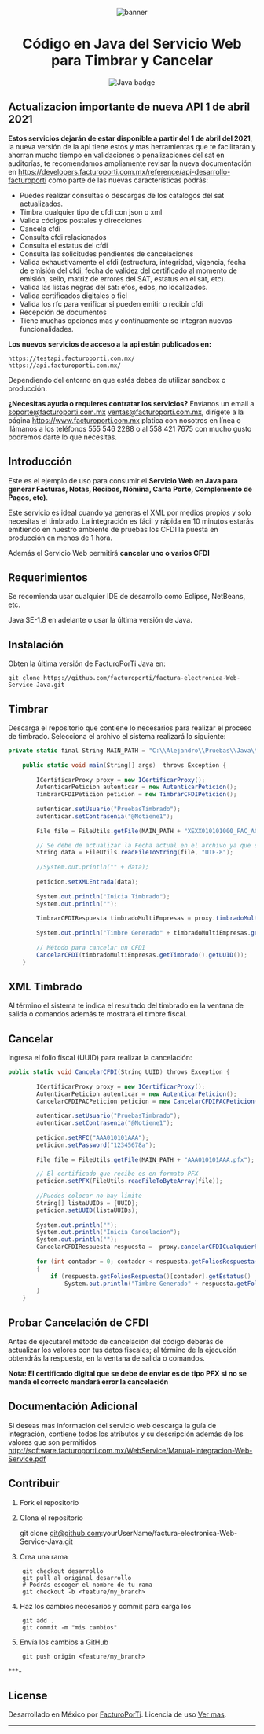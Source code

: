 <div align="center">

![banner](img/GitHub.png)

# Código en Java del Servicio Web  para Timbrar y Cancelar

![Java badge](img/subtitulo-badge.png)

</div>

## Actualizacion importante de nueva API 1 de abril 2021

**Estos servicios dejarán de estar disponible a partir del 1 de abril del 2021**, la nueva versión de la api tiene estos y mas herramientas que te facilitarán y ahorran mucho tiempo en validaciones o penalizaciones del sat en auditorías, te recomendamos ampliamente revisar la nueva documentación en https://developers.facturoporti.com.mx/reference/api-desarrollo-facturoporti como parte de las nuevas características podrás:

- Puedes realizar consultas o descargas de los catálogos del sat actualizados.
- Timbra cualquier tipo de cfdi con json o xml
- Valida códigos postales y direcciones
- Cancela cfdi
- Consulta cfdi relacionados
- Consulta el estatus del cfdi
- Consulta las solicitudes pendientes de cancelaciones
- Valida exhaustivamente el cfdi (estructura, integridad, vigencia, fecha de emisión del cfdi, fecha de validez del certificado al momento de emisión, sello, matriz de errores del SAT, estatus en el sat, etc).
- Valida las listas negras del sat: efos, edos, no localizados.
- Valida certificados digitales o fiel
- Valida los rfc para verificar si pueden emitir o recibir cfdi
- Recepción de documentos
- Tiene muchas opciones mas y continuamente se integran nuevas funcionalidades.

**Los nuevos servicios de acceso a la api están publicados en:**

    https://testapi.facturoporti.com.mx/
    https://api.facturoporti.com.mx/

Dependiendo del entorno en que estés debes de utilizar sandbox o producción.

**¿Necesitas ayuda o requieres contratar los servicios?** Envíanos un email a soporte@facturoporti.com.mx ventas@facturoporti.com.mx, dirígete a la página https://www.facturoporti.com.mx platica con nosotros en línea o llámanos a los teléfonos 555 546 2288 o al 558 421 7675 con mucho gusto podremos darte lo que necesitas. 

## Introducción 

Este es el ejemplo de uso para consumir el **Servicio Web en Java  para generar Facturas, Notas, Recibos, Nómina, Carta Porte, Complemento de Pagos, etc)**.

Este servicio es ideal cuando ya generas el XML por medios propios y solo necesitas el timbrado. La integración es fácil y rápida en 10 minutos estarás emitiendo en nuestro ambiente de pruebas los CFDI la puesta en producción en menos de 1 hora.

Además el Servicio Web permitirá **cancelar uno o varios CFDI**

## Requerimientos

Se recomienda usar cualquier IDE de desarrollo como Eclipse, NetBeans, etc. 

Java SE-1.8 en adelante o usar la última versión de Java.

## Instalación

Obten la última versión de FacturoPorTi Java en:

    git clone https://github.com/facturoporti/factura-electronica-Web-Service-Java.git


## Timbrar

Descarga el repositorio que contiene lo necesarios para realizar el proceso de timbrado. Selecciona el archivo  el sistema realizará lo siguiente: 

```csharp
private static final String MAIN_PATH = "C:\\Alejandro\\Pruebas\\Java\\src\\resources\\";
	  
	public static void main(String[] args)  throws Exception {
		
		ICertificarProxy proxy = new ICertificarProxy();
		AutenticarPeticion autenticar = new AutenticarPeticion();
		TimbrarCFDIPeticion peticion = new TimbrarCFDIPeticion();
		
		autenticar.setUsuario("PruebasTimbrado");		
		autenticar.setContrasenia("@Notiene1");
		
		File file = FileUtils.getFile(MAIN_PATH + "XEXX010101000_FAC_AC2_20190524.xml");

   	    // Se debe de actualizar la Fecha actual en el archivo ya que si no marcara error de timbrado
   	    String data = FileUtils.readFileToString(file, "UTF-8");
   	 
   	    //System.out.println("" + data);   
   	       	    
		peticion.setXMLEntrada(data);
				
		System.out.println("Inicia Timbrado");
        System.out.println("");
    	 
		TimbrarCFDIRespuesta timbradoMultiEmpresas = proxy.timbradoMultiEmpresas(autenticar, peticion);
		
		System.out.println("Timbre Generado" + timbradoMultiEmpresas.getTimbrado().getTimbreXML()); 
				
		// Método para cancelar un CFDI
		CancelarCFDI(timbradoMultiEmpresas.getTimbrado().getUUID());		
	}
```

## XML Timbrado

Al término el sistema te indica el resultado del timbrado en la ventana de salida o comandos además te mostrará el timbre fiscal.


## Cancelar

Ingresa el folio fiscal (UUID) para realizar la cancelación: 

```csharp
public static void CancelarCFDI(String UUID) throws Exception {
	
		ICertificarProxy proxy = new ICertificarProxy();
		AutenticarPeticion autenticar = new AutenticarPeticion();
		CancelarCFDIPACPeticion peticion = new CancelarCFDIPACPeticion();
		
		autenticar.setUsuario("PruebasTimbrado");		
		autenticar.setContrasenia("@Notiene1");
		
		peticion.setRFC("AAA010101AAA");
		peticion.setPassword("12345678a");
		
		File file = FileUtils.getFile(MAIN_PATH + "AAA010101AAA.pfx");

   	    // El certificado que recibe es en formato PFX     
		peticion.setPFX(FileUtils.readFileToByteArray(file));
				
		//Puedes colocar no hay limite 
		String[] listaUUIDs = {UUID};
		peticion.setUUID(listaUUIDs);
		
	   	System.out.println("");
		System.out.println("Inicia Cancelacion");
		System.out.println("");
		CancelarCFDIRespuesta respuesta =  proxy.cancelarCFDICualquierPAC(autenticar, peticion);
		
		for (int contador = 0; contador < respuesta.getFoliosRespuesta().length; contador++)
	    {
            if (respuesta.getFoliosRespuesta()[contador].getEstatus() != null)
            	System.out.println("Timbre Generado" + respuesta.getFoliosRespuesta()[contador].getEstatus().getDescripcion());             
	    }					         
	}
```

## Probar Cancelación de CFDI

Antes de ejecutarel método de cancelación del código deberás de actualizar los valores con tus datos fiscales; al término de la ejecución obtendrás la respuesta, en la ventana de salida o comandos.

**Nota: El certificado digital que se debe de enviar es de tipo PFX si no se manda el correcto mandará error la cancelación**

## Documentación Adicional

Si deseas mas información del servicio web descarga la guía de integración,   contiene todos los atributos y su descripción además de los valores que son permitidos http://software.facturoporti.com.mx/WebService/Manual-Integracion-Web-Service.pdf



## Contribuir

1. Fork el repositorio 

2. Clona el repositorio

    git clone git@github.com:yourUserName/factura-electronica-Web-Service-Java.git


3. Crea una rama 
```
    git checkout desarrollo
    git pull al original desarrollo
    # Podrás escoger el nombre de tu rama
    git checkout -b <feature/my_branch>
```
4. Haz los cambios necesarios y commit para carga los
```
    git add .
    git commit -m "mis cambios"
```
5. Envía los cambios a GitHub
```
    git push origin <feature/my_branch>
```

***-

## License

Desarrollado en México por [FacturoPorTi](https://www.FacturoPorTi.com.mx). Licencia de uso [Ver mas](https://github.com/facturoporti/factura-electronica-Web-Service-Java/blob/master/Licencia).
****


